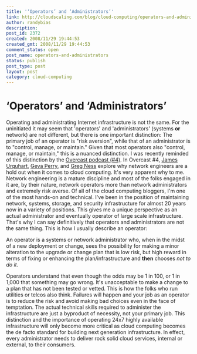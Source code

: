 ```yaml
---
title: '‘Operators’ and ‘Administrators’'
link: http://cloudscaling.com/blog/cloud-computing/operators-and-administrators/
author: randybias
description: 
post_id: 2372
created: 2008/11/29 19:44:53
created_gmt: 2008/11/29 19:44:53
comment_status: open
post_name: operators-and-administrators
status: publish
post_type: post
layout: post
category: cloud-computing
---
```


# ‘Operators’ and ‘Administrators’

Operating and administrating Internet infrastructure is not the same. For the uninitiated it may seem that 'operators' and 'administrators' (systems **or** network) are not different, but there is one important distinction: The primary job of an operator is "risk aversion", while that of an administrator is to "control, manage, or maintain." Given that most operators also "control, manage, or maintain," this is a nuanced distinction. I was recently reminded of this distinction by the [Overcast podcast (#4)](http://overcast.typepad.com/overcast/2008/11/overcast-show-4-nov-26-2008-with-greg-ness.html). In Overcast #4, [James Urquhart](http://blog.jamesurquhart.com/), [Geva Perry](http://gevaperry.typepad.com/), and [Greg Ness](http://gregness.wordpress.com/) explore why network engineers are a hold out when it comes to cloud computing. It's very apparent why to me. Network engineering is a mature discipline and most of the folks engaged in it are, by their nature, network operators more than network administrators and extremely risk averse. Of all of the cloud computing bloggers, I'm one of the most hands-on and technical. I've been in the position of maintaining network, systems, storage, and security infrastructure for almost 20 years now in a variety of positions. This gives me a unique perspective as an actual administrator and eventually operator of large scale infrastructure. That's why I can say definitively that operators and administrators are not the same thing. This is how I usually describe an operator: 

An operator is a systems or network administrator who, when in the midst of a new deployment or change, sees the possibility for making a minor alteration to the upgrade or change plan that is low risk, but high reward in terms of fixing or enhancing the plan/infrastructure and **then** chooses _not to do it_. 

Operators understand that even though the odds may be 1 in 100, or 1 in 1,000 that something may go wrong. It's unacceptable to make a change to a plan that has not been tested or vetted. This is how the folks who run utilities or telcos also think. Failures will happen and your job as an operator is to reduce the risk and avoid making bad choices even in the face of temptation. The actual technical skills required to administer the infrastructure are just a byproduct of necessity, not your primary job. This distinction and the importance of operating 24x7 highly available infrastructure will only become more critical as cloud computing becomes the de facto standard for building next generation infrastructure. In effect, every administrator needs to deliver rock solid cloud services, internal or external, to their consumers.